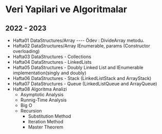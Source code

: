 # Veri Yapilari ve Algoritmalar
## 2022 - 2023

* Hafta01 DataStructures/Array ---- Ödev : DivideArray metodu.
* Hafta02 DataStructures/Array IEnumerable, params (Constructor overloading)
* Hafta03 DataStructures - Collections
* Hafta04 DataStructures - LinkedLists
* Hafta05 DataStructures - Doubly Linked List and IEnumerable implementation(singly and doubly)
* Hafta06 DataStructures - Stack (LinkedListStack and ArrayStack)
* Hafta07 DataStructures - Queue (LinkedListQueue and ArrayQueue)
* Hafta08 Algoritma Analizi
    - Asymptotic Analysis
    - Runnig-Time Analysis 
    - Big O
    - Recursion
        - Substitution Method
        - Iteration Method
        - Master Theorem